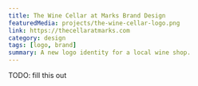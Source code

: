```yaml
---
title: The Wine Cellar at Marks Brand Design
featuredMedia: projects/the-wine-cellar-logo.png
link: https://thecellaratmarks.com
category: design
tags: [logo, brand]
summary: A new logo identity for a local wine shop.
---
```


TODO: fill this out
